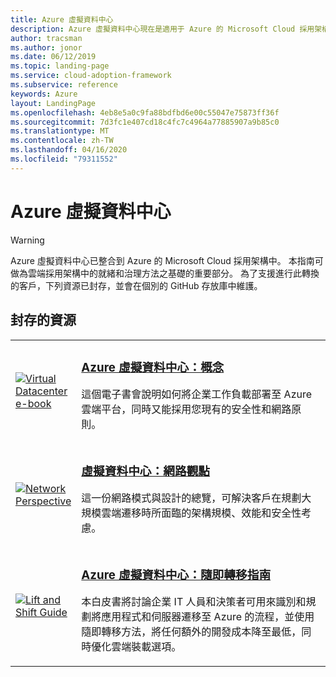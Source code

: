 ```yaml
---
title: Azure 虛擬資料中心
description: Azure 虛擬資料中心現在是適用于 Azure 的 Microsoft Cloud 採用架構。 深入瞭解可支援此轉換的資源。
author: tracsman
ms.author: jonor
ms.date: 06/12/2019
ms.topic: landing-page
ms.service: cloud-adoption-framework
ms.subservice: reference
keywords: Azure
layout: LandingPage
ms.openlocfilehash: 4eb8e5a0c9fa88bdfbd6e00c55047e75873ff36f
ms.sourcegitcommit: 7d3fc1e407cd18c4fc7c4964a77885907a9b85c0
ms.translationtype: MT
ms.contentlocale: zh-TW
ms.lasthandoff: 04/16/2020
ms.locfileid: "79311552"
---
```

<!-- cSpell:ignore tracsman jonor -->

# <a name="azure-virtual-datacenter"></a>Azure 虛擬資料中心

> [!WARNING]
> Azure 虛擬資料中心已整合到 Azure 的 Microsoft Cloud 採用架構中。 本指南可做為雲端採用架構中的就緒和治理方法之基礎的重要部分。 為了支援進行此轉換的客戶，下列資源已封存，並會在個別的 GitHub 存放庫中維護。

## <a name="archived-resources"></a>封存的資源

<!-- markdownlint-disable MD033 -->

<table>
<tr>
    <td style="width: 64px; vertical-align: middle;"><a href="https://raw.githubusercontent.com/microsoft/CloudAdoptionFramework/master/archive/vdc/Azure_Virtual_Datacenter.pdf"><img src="../_images/vdc/virtual-datacenter.svg" alt="Virtual Datacenter e-book" /></a></td>
    <td>
        <h3><a href="https://raw.githubusercontent.com/microsoft/CloudAdoptionFramework/master/archive/vdc/Azure_Virtual_Datacenter.pdf">Azure 虛擬資料中心：概念</a></h3>
        <p>這個電子書會說明如何將企業工作負載部署至 Azure 雲端平台，同時又能採用您現有的安全性和網路原則。</p>
    </td>
</tr>
<tr>
    <td style="width: 64px; vertical-align: middle;"><a href="./networking-vdc.md"><img src="../_images/vdc/vdc-network.png" alt="Network Perspective" /></a></td>
    <td>
        <h3><a href="./networking-vdc.md">虛擬資料中心：網路觀點</a></h3>
        <p>這一份網路模式與設計的總覽，可解決客戶在規劃大規模雲端遷移時所面臨的架構規模、效能和安全性考慮。</p>
    </td>
</tr>
<tr>
    <td style="width: 64px; vertical-align: middle;"><a href="https://raw.githubusercontent.com/microsoft/CloudAdoptionFramework/master/archive/vdc/Azure_Virtual_Datacenter_Lift_and_Shift_Guide.pdf"><img src="../_images/vdc/vdc-lift-and-shift.png" alt="Lift and Shift Guide" /></a></td>
    <td>
        <h3><a href="https://raw.githubusercontent.com/microsoft/CloudAdoptionFramework/master/archive/vdc/Azure_Virtual_Datacenter_Lift_and_Shift_Guide.pdf">Azure 虛擬資料中心：隨即轉移指南</a></h3>
        <p>本白皮書將討論企業 IT 人員和決策者可用來識別和規劃將應用程式和伺服器遷移至 Azure 的流程，並使用隨即轉移方法，將任何額外的開發成本降至最低，同時優化雲端裝載選項。</p>
    </td>
</tr>
</table>

<!-- markdownlint-enable MD033 -->
